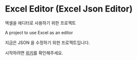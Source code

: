 # Excel Editor (Excel Json Editor)

엑셀을 에디터로 사용하기 위한 프로젝트

A project to use Excel as an editor


지금은 JSON 을 수정하기 위한 프로젝트입니다.

시작하려면 [위키](https://github.com/jkwchunjae/ExcelEditor/wiki)를 확인해주세요.
